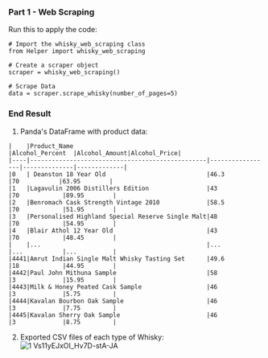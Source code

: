### Part 1 - Web Scraping
Run this to apply the code:

```
# Import the whisky_web_scraping class
from Helper import whisky_web_scraping

# Create a scraper object
scraper = whisky_web_scraping()

# Scrape Data
data = scraper.scrape_whisky(number_of_pages=5)
```

### End Result

1. Panda's DataFrame with product data:
```
|    |Product_Name                                     |Alcohol_Percent  |Alcohol_Amount|Alcohol_Price|
|----|-------------------------------------------------|-----------------|--------------|-------------|
|0   | Deanston 18 Year Old                            |46.3             |70           |63.95        |
|1   |Lagavulin 2006 Distillers Edition                |43               |70            |89.95        |
|2   |Benromach Cask Strength Vintage 2010             |58.5             |70            |51.95        |
|3   |Personalised Highland Special Reserve Single Malt|48               |70            |54.95        |
|4   |Blair Athol 12 Year Old                          |43               |70            |48.45        |
|    |...                                              |...              |...           |...          |
|4441|Amrut Indian Single Malt Whisky Tasting Set      |49.6             |18            |44.95        |
|4442|Paul John Mithuna Sample                         |58               |3             |15.95        |
|4443|Milk & Honey Peated Cask Sample                  |46               |3             |5.75         |
|4444|Kavalan Bourbon Oak Sample                       |46               |3             |7.75         |
|4445|Kavalan Sherry Oak Sample                        |46               |3             |8.75         |
```

2. Exported CSV files of each type of Whisky:
![1 Vs11yEJxOI_Hv7D-stA-JA](https://user-images.githubusercontent.com/65648983/200838844-72029ee7-eca8-4f19-a0f9-1a54ce43d1e3.png)



